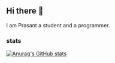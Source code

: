 ## Hi there 👋

I am Prasant a student and a programmer. 

### stats
[![Anurag's GitHub stats](https://github-readme-stats.vercel.app/api?username=prasantdev)](https://github.com/anuraghazra/github-readme-stats)

<!--
**prasantdev/prasantdev** is a ✨ _special_ ✨ repository because its `README.md` (this file) appears on your GitHub profile.

Here are some ideas to get you started:

- 🔭 I’m currently working on ...
- 🌱 I’m currently learning ...
- 👯 I’m looking to collaborate on ...
- 🤔 I’m looking for help with ...
- 💬 Ask me about ...
- 📫 How to reach me: ...
- 😄 Pronouns: ...
- ⚡ Fun fact: ...
-->
